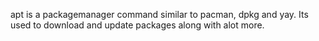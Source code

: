 apt is a packagemanager command similar to pacman, dpkg and yay. Its used to download and update packages along with alot more.